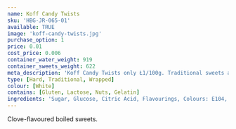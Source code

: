 ```yaml
---
name: Koff Candy Twists
sku: 'HBG-JR-065-01'
available: TRUE
image: 'koff-candy-twists.jpg'
purchase_option: 1
price: 0.01
cost_price: 0.006
container_water_weight: 919
container_sweets_weight: 622
meta_description: 'Koff Candy Twists only Ł1/100g. Traditional sweets and more at Humbugs Confectionery Store. Specialists in satisfying your sweet tooth!'
type: [Hard, Traditional, Wrapped]
colour: [White]
contains: [Gluten, Lactose, Nuts, Gelatin]
ingredients: 'Sugar, Glucose, Citric Acid, Flavourings, Colours: E104, E129'
---
```

Clove-flavoured boiled sweets.